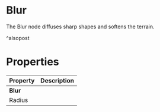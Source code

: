 # Blur



The Blur node diffuses sharp shapes and softens the terrain.


^alsopost



# Properties


| Property | Description| 
| -------- | -----------|
| **Blur** |  |
| Radius |  |





